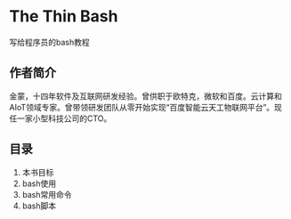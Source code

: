 # The Thin Bash
写给程序员的bash教程

## 作者简介
金蒙，十四年软件及互联网研发经验。曾供职于欧特克，微软和百度。云计算和AIoT领域专家。曾带领研发团队从零开始实现“百度智能云天工物联网平台”。现任一家小型科技公司的CTO。

## 目录
1. 本书目标
1. bash使用
1. bash常用命令
1. bash脚本
